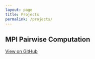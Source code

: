 ```yaml
---
layout: page
title: Projects
permalink: /projects/
---
```



## MPI Pairwise Computation
[View on GitHub](https://github.com/ooisin/mpi_pairwise)
